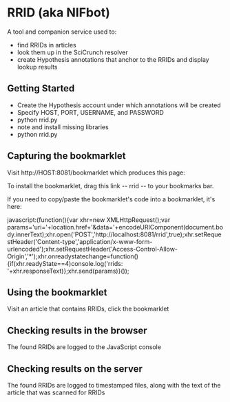 # RRID (aka NIFbot)

A tool and companion service used to:

* find RRIDs in articles 
* look them up in the SciCrunch resolver
* create Hypothesis annotations that anchor to the RRIDs and display lookup results

## Getting Started

* Create the Hypothesis account under which annotations will be created
* Specify HOST, PORT, USERNAME, and PASSWORD 
* python rrid.py
* note and install missing libraries
* python rrid.py

## Capturing the bookmarklet

Visit http://HOST:8081/bookmarklet which produces this page:

  To install the bookmarklet, drag this link -- rrid -- to your bookmarks bar.

  If you need to copy/paste the bookmarklet's code into a bookmarklet, it's here:

  javascript:(function(){var xhr=new XMLHttpRequest();var params='uri='+location.href+'&data='+encodeURIComponent(document.body.innerText);xhr.open('POST','http://localhost:8081/rrid',true);xhr.setRequestHeader('Content-type','application/x-www-form-urlencoded');xhr.setRequestHeader('Access-Control-Allow-Origin','*');xhr.onreadystatechange=function(){if(xhr.readyState==4)console.log('rrids: '+xhr.responseText)};xhr.send(params)}());

## Using the bookmarklet

Visit an article that contains RRIDs, click the bookmarklet

## Checking results in the browser

The found RRIDs are logged to the JavaScript console

## Checking results on the server

The found RRIDs are logged to timestamped files, along with the text of the article that was scanned for RRIDs

